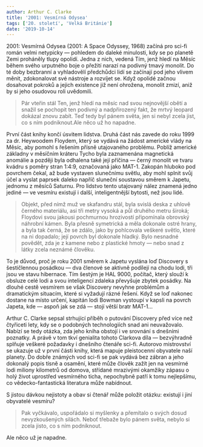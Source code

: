```yaml
---
author: Arthur C. Clarke
title: '2001: Vesmírná Odysea'
tags: ['20. století', 'Velká Británie']
date: '2019-10-14'
---
```


2001: Vesmírná Odysea (2001: A Space Odyssey, 1968) začíná pro sci-fi román velmi netypicky — pohledem do daleké minulosti, kdy se po planetě Zemi proháněly tlupy opolidí. Jedna z nich, vedená Tím, jenž hledí na Měsíc během svého urputného boje o přežití narazí na podivný tmavý monolit. Do té doby bezbranní a vyhladovělí předchůdci lidí se začínají pod jeho vlivem měnit, zdokonalovat své nástroje a rozvíjet se. Když opolidé začnou dosahovat pokroků a jejich existence již není ohrožena, monolit zmizí, aniž by si jeho osudovou roli uvědomili.


> Pár vteřin stál Ten, jenž hledí na měsíc nad svou nejnovější obětí a snažil se pochopit ten podivný a nadpřirozený fakt, že mrtvý leopard dokázal znovu zabít. Teď tedy byl pánem světa, jen si nebyl zcela jist, co s ním podniknout.Ale něco už ho napadne.

První část knihy končí úsvitem lidstva. Druhá část nás zavede do roku 1999 za dr. Heywoodem Floydem, který se vydává na žádost americké vlády na Měsíc, aby pomohl s řešením přísně utajovaného problému. Poblíž americké základny v měsíčním kráteru Tycho byla zaznamenána magnetická anomálie a později byla odhalena také její příčina — černý monolit ve tvaru kvádru s poměry stran 1:4:9, označovaná jako MAT-1. Zakopán hluboko pod povrchem čekal, až bude vystaven slunečnímu světlu, aby mohl splnit svůj účel a vyslat paprsek daleko napříč sluneční soustavou směrem k Japetu, jednomu z měsíců Saturnu. Pro lidstvo tento utajovaný nález znamená jedno jediné — ve vesmíru existují i další, inteligentnější bytosti, než jsou lidé.


> Objekt, před nímž muž ve skafandru stál, byla svislá deska z uhlově černého materiálu, asi tři metry vysoká a půl druhého metru široká; Floydovi svou jakousi pochmurnou hrozivostí připomínala obrovský náhrobní kámen. Byla přesně symetrická a měla dokonale ostré hrany, a byla tak černá, že se zdálo, jako by pohlcovala veškeré světlo, které na ni dopadalo; její povrch byl dokonale hladký. Bylo nesnadné povědět, zda je z kamene nebo z plastické hmoty — nebo snad z látky zcela neznámé člověku.

To je důvod, proč je roku 2001 směrem k Japetu vyslána loď Discovery s šestičlennou posádkou — dva členové se aktivně podílejí na chodu lodi, tři jsou ve stavu hibernace. Tím šestým je HAL 9000, počítač, který slouží k obsluze celé lodi a svou inteligencí zdaleka převyšuje zbytek posádky. Na dlouhé cestě vesmírem se však Discovery nevyhne problémům a dramatickým situacím, které si vyžadují rázné řešení. Když se loď nakonec dostane na místo určení, kapitán lodi Bowman vystoupí v kapsli na povrch Japeta, kde — aspoň jak se zdá — stojí větší bratr MAT-1…

Arthur C. Clarke sepsal strhující příběh o putování Discovery před více než čtyřiceti lety, kdy se o podobných technologiích snad ani neuvažovalo. Nabízí se tedy otázka, zda jeho kniha obstojí i ve srovnání s dnešními poznatky. A právě v tom tkví genialita tohoto Clarkova díla — bezvýhradně splňuje veškeré požadavky i dnešního čtenáře sci-fi. Autorovo mistrovství se ukazuje už v první části knihy, která mapuje pleistocenní obyvatele naší planety. Do dobře známých vod sci-fi se pak vydává bez zábran a jeho dokonalý popis tísně a osamění, které může člověk zažít jen na vesmírné lodi miliony kilometrů od domova, střídané mrazivými okamžiky zápasu o holý život uprostřed vesmírného ticha, nepochybně patří k tomu nejlepšímu, co vědecko-fantastická literatura může nabídnout.

S jistou dávkou nejistoty a obav si čtenář může položit otázku: existují i jiní obyvatelé vesmíru?


> Pak vyčkávalo, uspořádalo si myšlenky a přemítalo o svých dosud nevyzkoušených silách. Neboť třebaže bylo pánem světa, nebylo si zcela jisto, co s ním podniknout.

Ale něco už je napadne.

